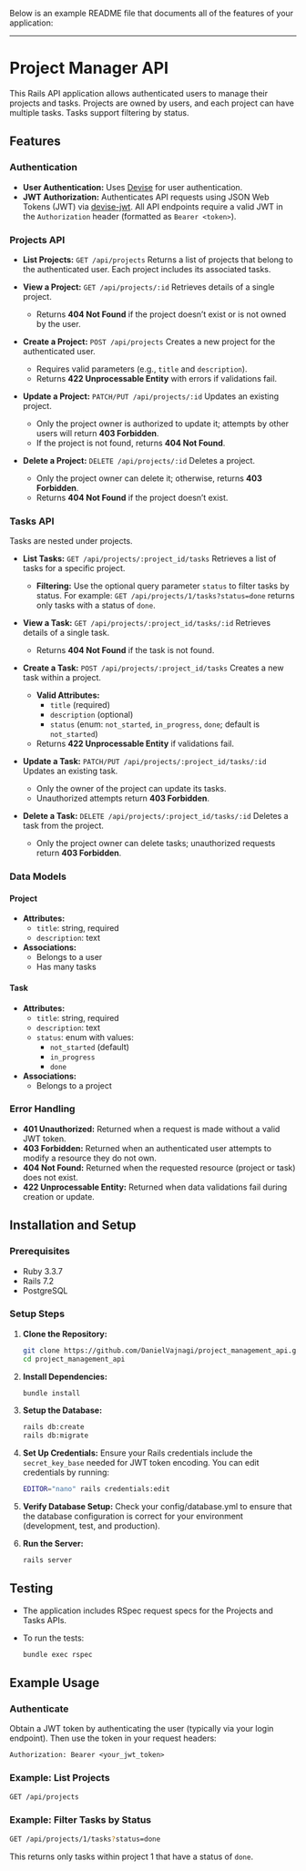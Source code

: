 Below is an example README file that documents all of the features of your application:

---

# Project Manager API

This Rails API application allows authenticated users to manage their projects and tasks. Projects are owned by users, and each project can have multiple tasks. Tasks support filtering by status.

## Features

### Authentication

- **User Authentication:**
  Uses [Devise](https://github.com/heartcombo/devise) for user authentication.
- **JWT Authorization:**
  Authenticates API requests using JSON Web Tokens (JWT) via [devise-jwt](https://github.com/waiting-for-dev/devise-jwt).
  All API endpoints require a valid JWT in the `Authorization` header (formatted as `Bearer <token>`).

### Projects API

- **List Projects:**
  `GET /api/projects`
  Returns a list of projects that belong to the authenticated user. Each project includes its associated tasks.

- **View a Project:**
  `GET /api/projects/:id`
  Retrieves details of a single project.
  - Returns **404 Not Found** if the project doesn’t exist or is not owned by the user.

- **Create a Project:**
  `POST /api/projects`
  Creates a new project for the authenticated user.
  - Requires valid parameters (e.g., `title` and `description`).
  - Returns **422 Unprocessable Entity** with errors if validations fail.

- **Update a Project:**
  `PATCH/PUT /api/projects/:id`
  Updates an existing project.
  - Only the project owner is authorized to update it; attempts by other users will return **403 Forbidden**.
  - If the project is not found, returns **404 Not Found**.

- **Delete a Project:**
  `DELETE /api/projects/:id`
  Deletes a project.
  - Only the project owner can delete it; otherwise, returns **403 Forbidden**.
  - Returns **404 Not Found** if the project doesn’t exist.

### Tasks API

Tasks are nested under projects.

- **List Tasks:**
  `GET /api/projects/:project_id/tasks`
  Retrieves a list of tasks for a specific project.
  - **Filtering:**
    Use the optional query parameter `status` to filter tasks by status. For example:
    `GET /api/projects/1/tasks?status=done` returns only tasks with a status of `done`.

- **View a Task:**
  `GET /api/projects/:project_id/tasks/:id`
  Retrieves details of a single task.
  - Returns **404 Not Found** if the task is not found.

- **Create a Task:**
  `POST /api/projects/:project_id/tasks`
  Creates a new task within a project.
  - **Valid Attributes:**
    - `title` (required)
    - `description` (optional)
    - `status` (enum: `not_started`, `in_progress`, `done`; default is `not_started`)
  - Returns **422 Unprocessable Entity** if validations fail.

- **Update a Task:**
  `PATCH/PUT /api/projects/:project_id/tasks/:id`
  Updates an existing task.
  - Only the owner of the project can update its tasks.
  - Unauthorized attempts return **403 Forbidden**.

- **Delete a Task:**
  `DELETE /api/projects/:project_id/tasks/:id`
  Deletes a task from the project.
  - Only the project owner can delete tasks; unauthorized requests return **403 Forbidden**.

### Data Models

#### Project
- **Attributes:**
  - `title`: string, required
  - `description`: text
- **Associations:**
  - Belongs to a user
  - Has many tasks

#### Task
- **Attributes:**
  - `title`: string, required
  - `description`: text
  - `status`: enum with values:
    - `not_started` (default)
    - `in_progress`
    - `done`
- **Associations:**
  - Belongs to a project

### Error Handling

- **401 Unauthorized:**
  Returned when a request is made without a valid JWT token.
- **403 Forbidden:**
  Returned when an authenticated user attempts to modify a resource they do not own.
- **404 Not Found:**
  Returned when the requested resource (project or task) does not exist.
- **422 Unprocessable Entity:**
  Returned when data validations fail during creation or update.

## Installation and Setup

### Prerequisites

- Ruby 3.3.7
- Rails 7.2
- PostgreSQL

### Setup Steps

1. **Clone the Repository:**

   ```bash
   git clone https://github.com/DanielVajnagi/project_management_api.git
   cd project_management_api
   ```

2. **Install Dependencies:**

   ```bash
   bundle install
   ```

3. **Setup the Database:**

   ```bash
   rails db:create
   rails db:migrate
   ```

4. **Set Up Credentials:**
   Ensure your Rails credentials include the `secret_key_base` needed for JWT token encoding. You can edit credentials by running:

   ```bash
   EDITOR="nano" rails credentials:edit
   ```

5. **Verify Database Setup:**
  Check your config/database.yml to ensure that the database configuration is correct for your environment (development, test, and production).

6. **Run the Server:**

   ```bash
   rails server
   ```

## Testing

- The application includes RSpec request specs for the Projects and Tasks APIs.
- To run the tests:

  ```bash
  bundle exec rspec
  ```

## Example Usage

### Authenticate

Obtain a JWT token by authenticating the user (typically via your login endpoint). Then use the token in your request headers:

```
Authorization: Bearer <your_jwt_token>
```

### Example: List Projects

```bash
GET /api/projects
```

### Example: Filter Tasks by Status

```bash
GET /api/projects/1/tasks?status=done
```

This returns only tasks within project 1 that have a status of `done`.
